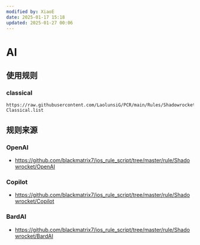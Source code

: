 ```yaml
---
modified by: XiaoE
date: 2025-01-17 15:18
updated: 2025-01-27 00:06
---
```

# AI

## 使用规则

### classical
```
https://raw.githubusercontent.com/LaolunsiG/PCR/main/Rules/Shadowrocket/AIGlobal/AIGlobal-Classical.list
```

## 规则来源
### OpenAI
- https://github.com/blackmatrix7/ios_rule_script/tree/master/rule/Shadowrocket/OpenAI

### Copilot
- https://github.com/blackmatrix7/ios_rule_script/tree/master/rule/Shadowrocket/Copilot

### BardAI
- https://github.com/blackmatrix7/ios_rule_script/tree/master/rule/Shadowrocket/BardAI
